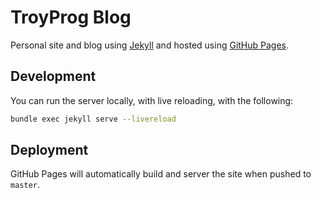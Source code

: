 # TroyProg Blog

Personal site and blog using [Jekyll](https://jekyllrb.com/) and hosted using [GitHub Pages](https://pages.github.com/).

## Development

You can run the server locally, with live reloading, with the following:

```bash
bundle exec jekyll serve --livereload
```

## Deployment

GitHub Pages will automatically build and server the site when pushed to `master`.